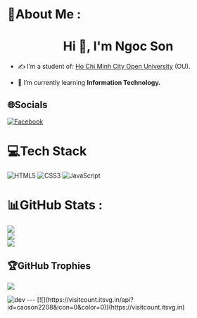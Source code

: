 # 💫About Me :
 <h1 align="center">Hi 👋, I'm Ngoc Son</h1>
<ul>
  <li>
    <p>✍ I’m a student of: <a href="https://ou.edu.vn/">Ho Chi Minh City Open University</a> (OU).</p>
  </li>
  <li>
    <p>🌱 I’m currently learning <strong>Information Technology.</strong></p>
  </li>
</ul>


## 🌐Socials
[![Facebook](https://img.shields.io/badge/Facebook-%231877F2.svg?logo=Facebook&logoColor=white)](https://www.facebook.com/profile.php?id=100012578958261) 

# 💻Tech Stack
![HTML5](https://img.shields.io/badge/html5-%23E34F26.svg?style=plastic&logo=html5&logoColor=white) ![CSS3](https://img.shields.io/badge/css3-%231572B6.svg?style=plastic&logo=css3&logoColor=white) ![JavaScript](https://img.shields.io/badge/javascript-%23323330.svg?style=plastic&logo=javascript&logoColor=%23F7DF1E)
# 📊GitHub Stats :
![](https://github-readme-stats.vercel.app/api?username=caoson2208&theme=radical&hide_border=false&include_all_commits=false&count_private=false)<br/>
![](https://github-readme-streak-stats.herokuapp.com/?user=caoson2208&theme=radical&hide_border=false)<br/>
![](https://github-readme-stats.vercel.app/api/top-langs/?username=caoson2208&theme=radical&hide_border=false&include_all_commits=false&count_private=false&layout=compact)
## 🏆GitHub Trophies
![](https://github-trophies.vercel.app/?username=caoson2208&theme=radical&no-frame=false&no-bg=false&margin-w=4)
<p></p>
<img src="https://camo.githubusercontent.com/117d0191569b7e00e69062ce99d26fe9c251dc735c57386b497c75b0b26dda08/68747470733a2f2f63646e2e6472696262626c652e636f6d2f75736572732f313035393538332f73637265656e73686f74732f343137313336372f636f64696e672d667265616b2e676966" alt="dev" data-canonical-src="https://cdn.dribbble.com/users/1059583/screenshots/4171367/coding-freak.gif" style="max-width: 100%; display: inline-block;" data-target="animated-image.originalImage">
---
[![](https://visitcount.itsvg.in/api?id=caoson2208&icon=0&color=0)](https://visitcount.itsvg.in)

